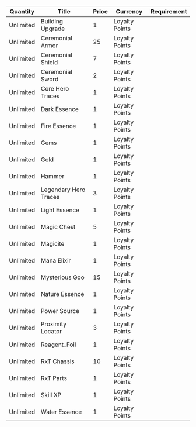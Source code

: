 | Quantity | Title | Price | Currency |  Requirement |
| -------- | ----- | ----- | -------- |  ----------- |
| Unlimited | Building Upgrade | 1 | Loyalty Points |  |
| Unlimited | Ceremonial Armor | 25 | Loyalty Points |  |
| Unlimited | Ceremonial Shield | 7 | Loyalty Points |  |
| Unlimited | Ceremonial Sword | 2 | Loyalty Points |  |
| Unlimited | Core Hero Traces | 1 | Loyalty Points |  |
| Unlimited | Dark Essence | 1 | Loyalty Points |  |
| Unlimited | Fire Essence | 1 | Loyalty Points |  |
| Unlimited | Gems | 1 | Loyalty Points |  |
| Unlimited | Gold | 1 | Loyalty Points |  |
| Unlimited | Hammer | 1 | Loyalty Points |  |
| Unlimited | Legendary Hero Traces | 3 | Loyalty Points |  |
| Unlimited | Light Essence | 1 | Loyalty Points |  |
| Unlimited | Magic Chest | 5 | Loyalty Points |  |
| Unlimited | Magicite | 1 | Loyalty Points |  |
| Unlimited | Mana Elixir | 1 | Loyalty Points |  |
| Unlimited | Mysterious Goo | 15 | Loyalty Points |  |
| Unlimited | Nature Essence | 1 | Loyalty Points |  |
| Unlimited | Power Source | 1 | Loyalty Points |  |
| Unlimited | Proximity Locator | 3 | Loyalty Points |  |
| Unlimited | Reagent_Foil | 1 | Loyalty Points |  |
| Unlimited | RxT Chassis | 10 | Loyalty Points |  |
| Unlimited | RxT Parts | 1 | Loyalty Points |  |
| Unlimited | Skill XP | 1 | Loyalty Points |  |
| Unlimited | Water Essence | 1 | Loyalty Points |  |
